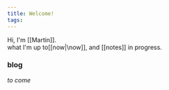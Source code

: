 ```yaml
---
title: Welcome!
tags:
---
```


Hi, I'm [[Martin]].\
what I'm up to[[now|\now]], and [[notes]] in progress.

### blog
*to come*


